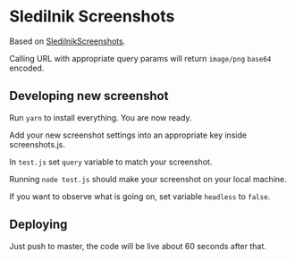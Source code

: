 # Sledilnik Screenshots

Based on [SledilnikScreenshots](https://github.com/VesterDe/SledilnikScreenshots).

Calling URL with appropriate query params will return `image/png` `base64` encoded.

## Developing new screenshot

Run `yarn` to install everything. You are now ready.

Add your new screenshot settings into an appropriate key inside screenshots.js.

In `test.js` set `query` variable to match your screenshot.

Running `node test.js` should make your screenshot on your local machine.

If you want to observe what is going on, set variable `headless` to `false`.

## Deploying

Just push to master, the code will be live about 60 seconds after that.
